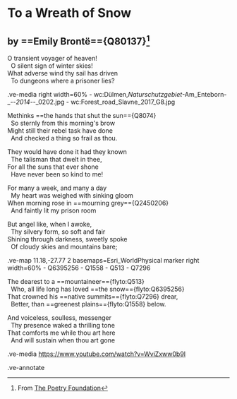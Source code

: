 # To a Wreath of Snow
## by ==Emily Brontë=={Q80137}[^1]
[^1]: From [The Poetry Foundation](https://www.poetryfoundation.org/poems/161908/to-a-wreath-of-snow)

O transient voyager of heaven!<br/>
&nbsp;&nbsp;O silent sign of winter skies!<br/> 
What adverse wind thy sail has driven<br/>
&nbsp;&nbsp;To dungeons where a prisoner lies?


.ve-media right width=60%
    -  wc:Dülmen,_Naturschutzgebiet_-Am_Enteborn-_--_2014_--_0202.jpg
    -  wc:Forest_road_Slavne_2017_G8.jpg 
    
Methinks ==the hands that shut the sun=={Q8074} <br/>
⁠&nbsp;&nbsp;So sternly from this morning's brow<br/>
Might still their rebel task have done<br/>
&nbsp;&nbsp;And checked a thing so frail as thou.<br/>

They would have done it had they known<br/>
&nbsp;&nbsp;The talisman that dwelt in thee,<br/>
For all the suns that ever shone<br/>
&nbsp;&nbsp;Have never been so kind to me!<br/>

For many a week, and many a day<br/>
&nbsp;&nbsp;My heart was weighed with sinking gloom<br/>
When morning rose in ==mourning grey=={Q2450206}<br/>
&nbsp;&nbsp;And faintly lit my prison room<br/>

But angel like, when I awoke,<br/>
&nbsp;&nbsp;Thy silvery form, so soft and fair<br/>
Shining through darkness, sweetly spoke<br/>
&nbsp;&nbsp;Of cloudy skies and mountains bare;<br/>

.ve-map 11.18,-27.77 2 basemaps=Esri_WorldPhysical marker right width=60%
    - Q6395256
    - Q1558
    - Q513
    - Q7296
    
The dearest to a ==mountaineer=={flyto:Q513}<br/>
&nbsp;&nbsp;Who, all life long has loved ==the snow=={flyto:Q6395256}<br/>
That crowned his ==native summits=={flyto:Q7296} drear,<br/>
&nbsp;&nbsp;⁠Better, than ==greenest plains=={flyto:Q1558} below.<br/>

And voiceless, soulless, messenger<br/>
&nbsp;&nbsp;Thy presence waked a thrilling tone<br/>
That comforts me while thou art here<br/>
&nbsp;&nbsp;⁠And will sustain when thou art gone<br/>

.ve-media https://www.youtube.com/watch?v=WviZxww0b9I

.ve-annotate
